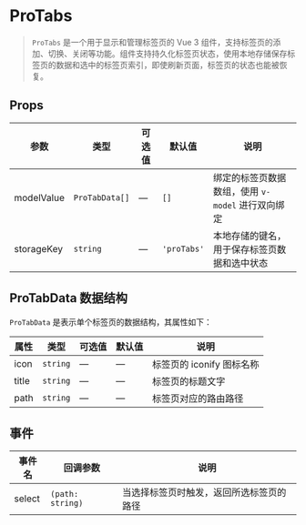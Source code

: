 # ProTabs

> `ProTabs` 是一个用于显示和管理标签页的 Vue 3 组件，支持标签页的添加、切换、关闭等功能。组件支持持久化标签页状态，使用本地存储保存标签页的数据和选中的标签页索引，即使刷新页面，标签页的状态也能被恢复。

<demo path="./components/DemoProTabs" />

<demo path="./components/DemoProTabs2" />

## Props

| 参数         | 类型             | 可选值 | 默认值         | 说明                             |
|------------|----------------|-----|-------------|--------------------------------|
| modelValue | `ProTabData[]` | —   | `[]`        | 绑定的标签页数据数组，使用 `v-model` 进行双向绑定 |
| storageKey | `string`       | —   | `'proTabs'` | 本地存储的键名，用于保存标签页数据和选中状态         |

## ProTabData 数据结构

`ProTabData` 是表示单个标签页的数据结构，其属性如下：

| 属性    | 类型       | 可选值 | 默认值 | 说明                |
|-------|----------|-----|-----|-------------------|
| icon  | `string` | —   | —   | 标签页的 iconify 图标名称 |
| title | `string` | —   | —   | 标签页的标题文字          |
| path  | `string` | —   | —   | 标签页对应的路由路径        |

## 事件

| 事件名    | 回调参数             | 说明                   |
|--------|------------------|----------------------|
| select | `(path: string)` | 当选择标签页时触发，返回所选标签页的路径 |